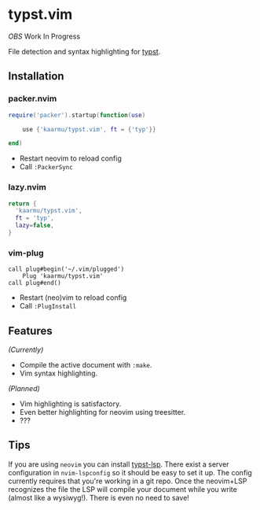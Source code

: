 # typst.vim

*OBS* Work In Progress

File detection and syntax highlighting for [typst](https://typst.app).

## Installation

### packer.nvim

```lua
require('packer').startup(function(use)

    use {'kaarmu/typst.vim', ft = {'typ'}}

end)
```

- Restart neovim to reload config
- Call `:PackerSync`

### lazy.nvim
```lua
return {
  'kaarmu/typst.vim',
  ft = 'typ',
  lazy=false,
}
```

### vim-plug

```vim
call plug#begin('~/.vim/plugged')
    Plug 'kaarmu/typst.vim'
call plug#end()
```

- Restart (neo)vim to reload config
- Call `:PlugInstall`

## Features

*(Currently)*
- Compile the active document with `:make`.
- Vim syntax highlighting.

*(Planned)*
- Vim highlighting is satisfactory.
- Even better highlighting for neovim using treesitter.
- ???

## Tips

If you are using `neovim` you can install [typst-lsp](https://github.com/nvarner/typst-lsp).
There exist a server configuration in `nvim-lspconfig` so it should be easy to set it up. The
config currently requires that you're working in a git repo. Once the neovim+LSP recognizes
the file the LSP will compile your document while you write (almost like a wysiwyg!). There is
even no need to save!
